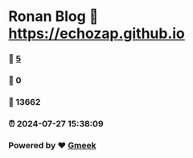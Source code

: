 # Ronan Blog :link: https://echozap.github.io 
### :page_facing_up: [5](https://echozap.github.io/tag.html) 
### :speech_balloon: 0 
### :hibiscus: 13662 
### :alarm_clock: 2024-07-27 15:38:09 
### Powered by :heart: [Gmeek](https://github.com/Meekdai/Gmeek)
